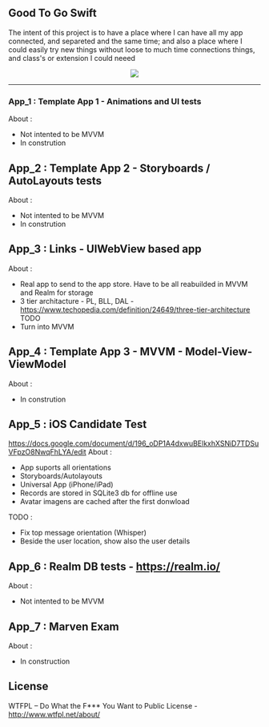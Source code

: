 Good To Go Swift
-----

The intent of this project is to have a place where I can have all my app connected, and separeted and the same time; and also a place where I could easily try new things without loose to much time connections things, and class's or extension I could neeed 

<p align="center">
<img src="https://github.com/ricardopsantos/GoodToGo_Swift/blob/master/G2GLogo.png">
</p>

-----



### App_1 : Template App 1 - Animations and UI tests
About :
- Not intented to be MVVM
- In constrution

## App_2 : Template App 2 - Storyboards / AutoLayouts tests
About :
- Not intented to be MVVM
- In constrution

## App_3 : Links - UIWebView based app
About :
- Real app to send to the app store. Have to be all reabuilded in MVVM and Realm for storage
- 3 tier architacture - PL, BLL, DAL - https://www.techopedia.com/definition/24649/three-tier-architecture
TODO
- Turn into MVVM

## App_4 : Template App 3 - MVVM - Model-View-ViewModel
About :
- In constrution


## App_5 : iOS Candidate Test
https://docs.google.com/document/d/196_oDP1A4dxwuBElkxhXSNiD7TDSuVFpzO8NwqFhLYA/edit
About :
- App suports all orientations
- Storyboards/Autolayouts
- Universal App (iPhone/iPad)
- Records are stored in SQLite3 db for offline use
- Avatar imagens are cached after the first donwload

TODO :
- Fix top message orientation (Whisper)
- Beside the user location, show also the user details

## App_6 : Realm DB tests - https://realm.io/
About :
- Not intented to be MVVM

## App_7 : Marven Exam
About :
- In construction

## License

WTFPL – Do What the F*** You Want to Public License - http://www.wtfpl.net/about/
